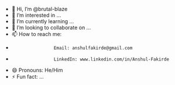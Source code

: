 - 👋 Hi, I’m @brutal-blaze
- 👀 I’m interested in ...
- 🌱 I’m currently learning ...
- 💞️ I’m looking to collaborate on ...
- 📫 How to reach me:
-                     Email: anshulfakirde@gmail.com
-                     LinkedIn: www.linkedin.com/in/Anshul-Fakirde
- 😄 Pronouns: He/Him
- ⚡ Fun fact: ...

<!---
brutal-blaze/brutal-blaze is a ✨ special ✨ repository because its `README.md` (this file) appears on your GitHub profile.
You can click the Preview link to take a look at your changes.
--->
